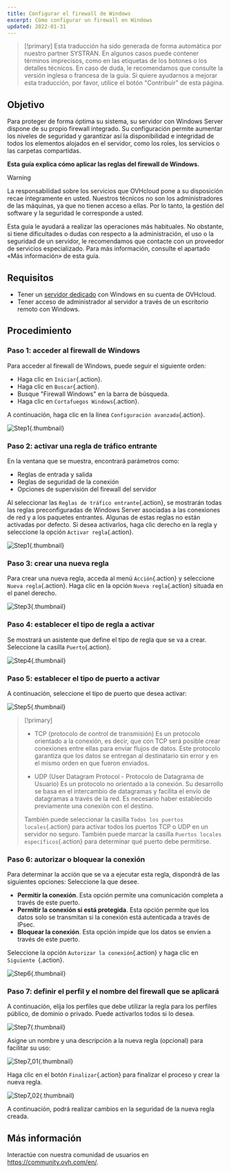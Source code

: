 ```yaml
---
title: Configurar el firewall de Windows
excerpt: Cómo configurar un firewall en Windows
updated: 2022-01-31
---
```


> [!primary]
> Esta traducción ha sido generada de forma automática por nuestro partner SYSTRAN. En algunos casos puede contener términos imprecisos, como en las etiquetas de los botones o los detalles técnicos. En caso de duda, le recomendamos que consulte la versión inglesa o francesa de la guía. Si quiere ayudarnos a mejorar esta traducción, por favor, utilice el botón "Contribuir" de esta página.
>

## Objetivo

Para proteger de forma óptima su sistema, su servidor con Windows Server dispone de su propio firewall integrado. Su configuración permite aumentar los niveles de seguridad y garantizar así la disponibilidad e integridad de todos los elementos alojados en el servidor, como los roles, los servicios o las carpetas compartidas.

**Esta guía explica cómo aplicar las reglas del firewall de Windows.**

> [!warning]
>
> La responsabilidad sobre los servicios que OVHcloud pone a su disposición recae íntegramente en usted. Nuestros técnicos no son los administradores de las máquinas, ya que no tienen acceso a ellas. Por lo tanto, la gestión del software y la seguridad le corresponde a usted.
>
> Esta guía le ayudará a realizar las operaciones más habituales. No obstante, si tiene dificultades o dudas con respecto a la administración, el uso o la seguridad de un servidor, le recomendamos que contacte con un proveedor de servicios especializado. Para más información, consulte el apartado «Más información» de esta guía.
>

## Requisitos

- Tener un [servidor dedicado](https://www.ovhcloud.com/es/bare-metal/) con Windows en su cuenta de OVHcloud.
- Tener acceso de administrador al servidor a través de un escritorio remoto con Windows. 

## Procedimiento

### Paso 1: acceder al firewall de Windows

Para acceder al firewall de Windows, puede seguir el siguiente orden:

- Haga clic en `Iniciar`{.action}.
- Haga clic en `Buscar`{.action}.
- Busque "Firewall Windows" en la barra de búsqueda.
- Haga clic en `Cortafuegos Windows`{.action}.

A continuación, haga clic en la línea `Configuración avanzada`{.action}.

![Step1](images/step1.PNG){.thumbnail}

### Paso 2: activar una regla de tráfico entrante

En la ventana que se muestra, encontrará parámetros como:

- Reglas de entrada y salida
- Reglas de seguridad de la conexión
- Opciones de supervisión del firewall del servidor

Al seleccionar las `Reglas de tráfico entrante`{.action}, se mostrarán todas las reglas preconfiguradas de Windows Server asociadas a las conexiones de red y a los paquetes entrantes. Algunas de estas reglas no están activadas por defecto. Si desea activarlos, haga clic derecho en la regla y seleccione la opción `Activar regla`{.action}.

![Step1](images/step2.PNG){.thumbnail}

### Paso 3: crear una nueva regla 

Para crear una nueva regla, acceda al menú `Acción`{.action} y seleccione `Nueva regla`{.action}.
Haga clic en la opción `Nueva regla`{.action} situada en el panel derecho.

![Step3](images/step3.PNG){.thumbnail}

### Paso 4: establecer el tipo de regla a activar

Se mostrará un asistente que define el tipo de regla que se va a crear. Seleccione la casilla `Puerto`{.action}.

![Step4](images/step4.PNG){.thumbnail}

### Paso 5: establecer el tipo de puerto a activar

A continuación, seleccione el tipo de puerto que desea activar:

![Step5](images/step5.PNG){.thumbnail}

> [!primary]
>
>- TCP (protocolo de control de transmisión)
>Es un protocolo orientado a la conexión, es decir, que con TCP será posible crear conexiones entre ellas para enviar flujos de datos. Este protocolo garantiza que los datos se entregan al destinatario sin error y en el mismo orden en que fueron enviados.
>
>- UDP (User Datagram Protocol - Protocolo de Datagrama de Usuario)
>Es un protocolo no orientado a la conexión. Su desarrollo se basa en el intercambio de datagramas y facilita el envío de datagramas a través de la red. Es necesario haber establecido previamente una conexión con el destino.
>
>También puede seleccionar la casilla `Todos los puertos locales`{.action} para activar todos los puertos TCP o UDP en un servidor no seguro. También puede marcar la casilla `Puertos locales específicos`{.action} para determinar qué puerto debe permitirse. 
>

### Paso 6: autorizar o bloquear la conexión

Para determinar la acción que se va a ejecutar esta regla, dispondrá de las siguientes opciones: Seleccione la que desee.

- **Permitir la conexión**. Esta opción permite una comunicación completa a través de este puerto.
- **Permitir la conexión si está protegida**. Esta opción permite que los datos solo se transmitan si la conexión está autenticada a través de IPsec.
- **Bloquear la conexión**. Esta opción impide que los datos se envíen a través de este puerto.

Seleccione la opción `Autorizar la conexión`{.action} y haga clic en `Siguiente `{.action}. 

![Step6](images/step6.PNG){.thumbnail}

### Paso 7: definir el perfil y el nombre del firewall que se aplicará

A continuación, elija los perfiles que debe utilizar la regla para los perfiles público, de dominio o privado.
Puede activarlos todos si lo desea.

![Step7](images/step7.PNG){.thumbnail}

Asigne un nombre y una descripción a la nueva regla (opcional) para facilitar su uso:

![Step7_01](images/step7-01.PNG){.thumbnail}

Haga clic en el botón `Finalizar`{.action} para finalizar el proceso y crear la nueva regla.

![Step7_02](images/step7_02.PNG){.thumbnail}

A continuación, podrá realizar cambios en la seguridad de la nueva regla creada.

## Más información

Interactúe con nuestra comunidad de usuarios en <https://community.ovh.com/en/>.
